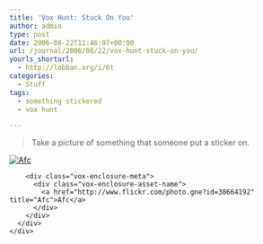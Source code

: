 ```yaml
---
title: 'Vox Hunt: Stuck On You'
author: admin
type: post
date: 2006-08-22T11:46:07+00:00
url: /journal/2006/08/22/vox-hunt-stuck-on-you/
yourls_shorturl:
  - http://lobban.org/i/6t
categories:
  - Stuff
tags:
  - something stickered
  - vox hunt

---
```

> Take a picture of something that someone put a sticker on.

<div class="vox-enclosure vox-enclosure-center vox-enclosure-large vox-photo-enclosure">
  <div class="vox-enclosure-inner">
    <div class="vox-enclosure-list">
      <div class="vox-enclosure-item vox-photo-asset vox-last">
        <div class="vox-enclosure-image">
          <a href="http://www.flickr.com/photo.gne?id=38664192" title="Afc"><img alt="Afc" class="asset asset-image at-xid-6a01348743f8e2970c0133f423da6e970b" src="http://nonimage.typepad.com/.a/6a01348743f8e2970c0133f423da6e970b-320pi" /></a>
        </div>
        
        <div class="vox-enclosure-meta">
          <div class="vox-enclosure-asset-name">
            <a href="http://www.flickr.com/photo.gne?id=38664192" title="Afc">Afc</a>
          </div>
        </div>
      </div>
    </div>
  </div>
</div>